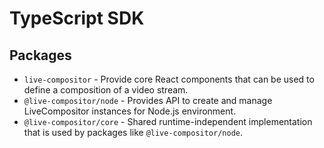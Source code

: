 # TypeScript SDK

## Packages

- `live-compositor` - Provide core React components that can be used to define a composition of a video stream.
- `@live-compositor/node` - Provides API to create and manage LiveCompositor instances for Node.js environment.
- `@live-compositor/core` - Shared runtime-independent implementation that is used by packages like `@live-compositor/node`.
